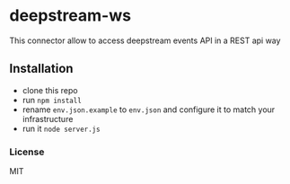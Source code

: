 # deepstream-ws
This connector allow to access deepstream events API in a REST api way

## Installation
- clone this repo
- run ```npm install```
- rename ```env.json.example``` to ```env.json``` and configure it to match your infrastructure
- run it ```node server.js```

### License
MIT